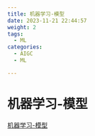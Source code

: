 ```yaml
---
title: 机器学习-模型 
date: 2023-11-21 22:44:57
weight: 2
tags:
  - ML
categories:
  - AIGC  
  - ML

---
```


<p></p>

<!-- more -->



# 机器学习-模型

[机器学习-模型](https://candied-skunk-1ca.notion.site/216bfe21108480868a4cf3a485dd48e6?source=copy_link)
